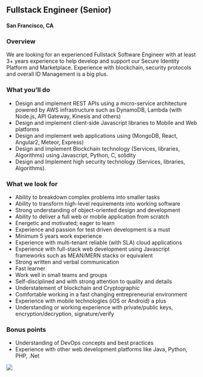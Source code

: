 ## Fullstack Engineer (Senior)
#### San Francisco, CA

### Overview
We are looking for an experienced Fullstack Software Engineer with at least 3+ years experience to help develop and support our Secure Identity Platform and Marketplace. Experience with blockchain, security protocols and overall ID Management is a big plus.

### What you’ll do
+	Design and implement REST APIs using a micro-service architecture powered by AWS infrastructure such as DynamoDB, Lambda (with Node.js, API Gateway, Kinesis and others) 
+	Design and implement client-side Javascript libraries to Mobile and Web platforms
+	Design and implement web applications using (MongoDB, React, Angular2, Meteor, Express)
+	Design and implement Blockchain technology (Services, libraries, Algorithms) using Javascript, Python, C, solidity
+	Design and Implement high security technology (Services, libraries, Algorithms).

### What we look for
+	Ability to breakdown complex problems into smaller tasks
+	Ability to transform high-level requirements into working software
+	Strong understanding of object-oriented design and development
+	Ability to deliver a full web or mobile application from scratch
+	Energetic and motivated; eager to learn
+	Experience and passion for test driven development is a must
+	Minimum 5 years work experience
+	Experience with multi-tenant reliable (with SLA) cloud applications
+	Experience with full-stack web development using Javascript frameworks such as MEAN/MERN stacks or equivalent
+	Strong written and verbal communication
+	Fast learner
+	Work well in small teams and groups
+	Self-disciplined and with strong attention to quality and details
+	Understatement of blockchain and Cryptographic
+	Comfortable working in a fast changing entrepreneurial environment
+	Experience with mobile technologies (iOS or Android) a plus
+	Understanding or working experience with private/public keys, encryption/decryption, signature/verify

### Bonus points
+	Understanding of DevOps concepts and best practices
+	Experience with other web development platforms like Java, Python, PHP, .Net


[<img src='https://dabuttonfactory.com/button.png?t=Learn+More&f=Calibri-Bold&ts=24&tc=fff&hp=20&vp=8&c=5&bgt=unicolored&bgc=29aafe'>](https://letsrockit.co/job/q2l2awm-fullstack-engineer-senior)
